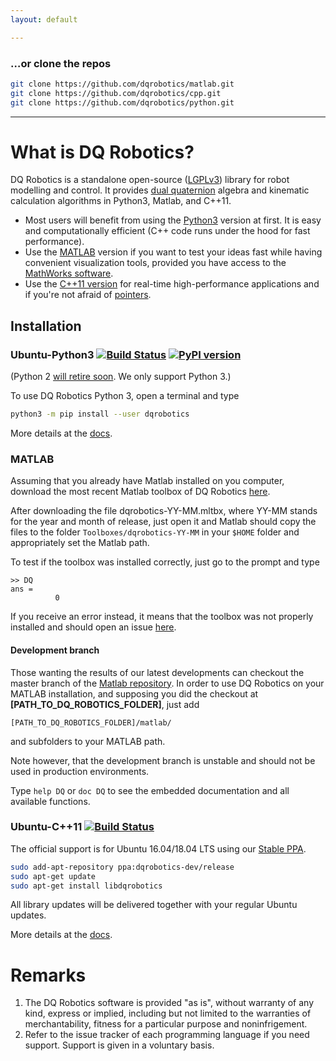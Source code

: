 ```yaml
---
layout: default

---
```


### …or clone the repos

```bash
git clone https://github.com/dqrobotics/matlab.git
git clone https://github.com/dqrobotics/cpp.git
git clone https://github.com/dqrobotics/python.git
```

<hr />

# What is DQ Robotics?

DQ Robotics is a standalone open-source ([LGPLv3](https://www.gnu.org/licenses/lgpl-3.0.html)) library for robot modelling and control. It provides [dual quaternion](http://en.wikipedia.org/wiki/Dual_quaternion) algebra and kinematic calculation algorithms in Python3, Matlab, and C++11.
- Most users will benefit from using the [Python3](#ubuntu-python3--) version at first. It is easy and computationally efficient (C++ code runs under the hood for fast performance).
- Use the [MATLAB](#matlab) version if you want to test your ideas fast while having convenient visualization tools, provided you have access to the [MathWorks software](https://www.mathworks.com/).
- Use the [C++11 version](#ubuntu-c11-) for real-time high-performance applications and if you're not afraid of [pointers](https://en.wikipedia.org/wiki/Pointer_(computer_programming)).

## Installation

### Ubuntu-Python3 [![Build Status](https://travis-ci.com/dqrobotics/python.svg?branch=master)](https://travis-ci.com/dqrobotics/python) [![PyPI version](https://badge.fury.io/py/dqrobotics.svg)](https://badge.fury.io/py/dqrobotics)

(Python 2 [will retire soon](https://pythonclock.org/). We only support Python 3.)

To use DQ Robotics Python 3, open a terminal and type 

```bash
python3 -m pip install --user dqrobotics
```

More details at the [docs](https://dqroboticsgithubio.readthedocs.io/en/latest/installation.html#python3).

### MATLAB

Assuming that you already have Matlab installed on you computer, download the most recent Matlab toolbox of DQ Robotics [here](https://github.com/dqrobotics/matlab/releases/latest).

After downloading the file dqrobotics-YY-MM.mltbx, where YY-MM stands for the year and month of release, just open it and Matlab should copy the files to the folder `Toolboxes/dqrobotics-YY-MM` in your `$HOME` folder and appropriately set the Matlab path.

To test if the toolbox was installed correctly, just go to the prompt and type

```
>> DQ
ans = 
          0     
```

If you receive an error instead, it means that the toolbox was not properly installed and should open an issue [here](https://github.com/dqrobotics/matlab/issues).

#### Development branch

Those wanting the results of our latest developments can checkout the master branch of the [Matlab repository](https://github.com/dqrobotics/matlab). In order to use DQ Robotics on your MATLAB installation, and supposing you did the checkout at **[PATH_TO_DQ_ROBOTICS_FOLDER]**, just add

```
[PATH_TO_DQ_ROBOTICS_FOLDER]/matlab/
```

and subfolders to your MATLAB path.

Note however, that the development branch is unstable and should not be used in production environments.

Type `help DQ` or `doc DQ`  to see the embedded documentation and all available functions.

### Ubuntu-C++11 [![Build Status](https://travis-ci.com/dqrobotics/cpp.svg?branch=master)](https://travis-ci.com/dqrobotics/cpp)

The official support is for Ubuntu 16.04/18.04 LTS using our [Stable PPA](https://launchpad.net/~dqrobotics-dev/+archive/ubuntu/release).

```bash
sudo add-apt-repository ppa:dqrobotics-dev/release
sudo apt-get update
sudo apt-get install libdqrobotics
```

All library updates will be delivered together with your regular Ubuntu updates.

More details at the [docs](https://dqroboticsgithubio.readthedocs.io/en/latest/installation.html#c-11).

# Remarks
1. The DQ Robotics software is provided "as is", without warranty of any kind, express or implied, including but not limited to the warranties of merchantability, fitness for a particular purpose and noninfrigement.
2. Refer to the issue tracker of each programming language if you need support. Support is given in a voluntary basis.





